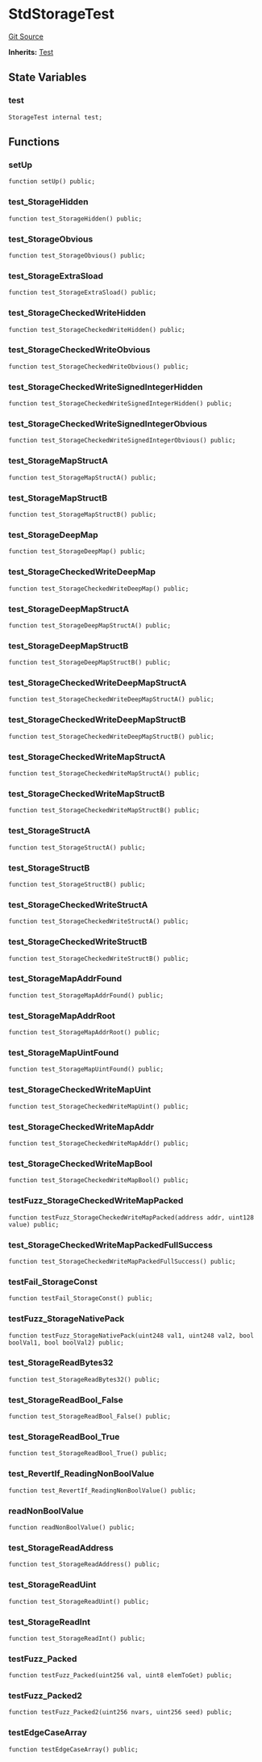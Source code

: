 # StdStorageTest
[Git Source](https://github.com/dustinstacy/boncurs/blob/52a092a7ad60aeeee3132e910b32ca470eb8882d/lib/forge-std/test/StdStorage.t.sol)

**Inherits:**
[Test](/lib/forge-std/src/Test.sol/abstract.Test.md)


## State Variables
### test

```solidity
StorageTest internal test;
```


## Functions
### setUp


```solidity
function setUp() public;
```

### test_StorageHidden


```solidity
function test_StorageHidden() public;
```

### test_StorageObvious


```solidity
function test_StorageObvious() public;
```

### test_StorageExtraSload


```solidity
function test_StorageExtraSload() public;
```

### test_StorageCheckedWriteHidden


```solidity
function test_StorageCheckedWriteHidden() public;
```

### test_StorageCheckedWriteObvious


```solidity
function test_StorageCheckedWriteObvious() public;
```

### test_StorageCheckedWriteSignedIntegerHidden


```solidity
function test_StorageCheckedWriteSignedIntegerHidden() public;
```

### test_StorageCheckedWriteSignedIntegerObvious


```solidity
function test_StorageCheckedWriteSignedIntegerObvious() public;
```

### test_StorageMapStructA


```solidity
function test_StorageMapStructA() public;
```

### test_StorageMapStructB


```solidity
function test_StorageMapStructB() public;
```

### test_StorageDeepMap


```solidity
function test_StorageDeepMap() public;
```

### test_StorageCheckedWriteDeepMap


```solidity
function test_StorageCheckedWriteDeepMap() public;
```

### test_StorageDeepMapStructA


```solidity
function test_StorageDeepMapStructA() public;
```

### test_StorageDeepMapStructB


```solidity
function test_StorageDeepMapStructB() public;
```

### test_StorageCheckedWriteDeepMapStructA


```solidity
function test_StorageCheckedWriteDeepMapStructA() public;
```

### test_StorageCheckedWriteDeepMapStructB


```solidity
function test_StorageCheckedWriteDeepMapStructB() public;
```

### test_StorageCheckedWriteMapStructA


```solidity
function test_StorageCheckedWriteMapStructA() public;
```

### test_StorageCheckedWriteMapStructB


```solidity
function test_StorageCheckedWriteMapStructB() public;
```

### test_StorageStructA


```solidity
function test_StorageStructA() public;
```

### test_StorageStructB


```solidity
function test_StorageStructB() public;
```

### test_StorageCheckedWriteStructA


```solidity
function test_StorageCheckedWriteStructA() public;
```

### test_StorageCheckedWriteStructB


```solidity
function test_StorageCheckedWriteStructB() public;
```

### test_StorageMapAddrFound


```solidity
function test_StorageMapAddrFound() public;
```

### test_StorageMapAddrRoot


```solidity
function test_StorageMapAddrRoot() public;
```

### test_StorageMapUintFound


```solidity
function test_StorageMapUintFound() public;
```

### test_StorageCheckedWriteMapUint


```solidity
function test_StorageCheckedWriteMapUint() public;
```

### test_StorageCheckedWriteMapAddr


```solidity
function test_StorageCheckedWriteMapAddr() public;
```

### test_StorageCheckedWriteMapBool


```solidity
function test_StorageCheckedWriteMapBool() public;
```

### testFuzz_StorageCheckedWriteMapPacked


```solidity
function testFuzz_StorageCheckedWriteMapPacked(address addr, uint128 value) public;
```

### test_StorageCheckedWriteMapPackedFullSuccess


```solidity
function test_StorageCheckedWriteMapPackedFullSuccess() public;
```

### testFail_StorageConst


```solidity
function testFail_StorageConst() public;
```

### testFuzz_StorageNativePack


```solidity
function testFuzz_StorageNativePack(uint248 val1, uint248 val2, bool boolVal1, bool boolVal2) public;
```

### test_StorageReadBytes32


```solidity
function test_StorageReadBytes32() public;
```

### test_StorageReadBool_False


```solidity
function test_StorageReadBool_False() public;
```

### test_StorageReadBool_True


```solidity
function test_StorageReadBool_True() public;
```

### test_RevertIf_ReadingNonBoolValue


```solidity
function test_RevertIf_ReadingNonBoolValue() public;
```

### readNonBoolValue


```solidity
function readNonBoolValue() public;
```

### test_StorageReadAddress


```solidity
function test_StorageReadAddress() public;
```

### test_StorageReadUint


```solidity
function test_StorageReadUint() public;
```

### test_StorageReadInt


```solidity
function test_StorageReadInt() public;
```

### testFuzz_Packed


```solidity
function testFuzz_Packed(uint256 val, uint8 elemToGet) public;
```

### testFuzz_Packed2


```solidity
function testFuzz_Packed2(uint256 nvars, uint256 seed) public;
```

### testEdgeCaseArray


```solidity
function testEdgeCaseArray() public;
```

